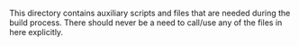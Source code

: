 This directory contains auxiliary scripts and files that are needed during the
build process. There should never be a need to call/use any of the files in here
explicitly.

